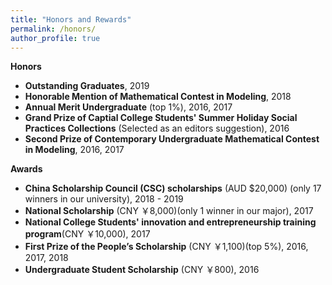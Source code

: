 ```yaml
---
title: "Honors and Rewards"
permalink: /honors/
author_profile: true
---
```


**Honors**

* **Outstanding Graduates**,   2019
* **Honorable Mention of Mathematical Contest in Modeling**,   2018
* **Annual Merit Undergraduate** (top 1%),   2016, 2017
* **Grand Prize of Captial College Students' Summer Holiday Social Practices Collections** (Selected as an editors suggestion),   2016
* **Second Prize of Contemporary Undergraduate Mathematical Contest in Modeling**,   2016, 2017

**Awards**

* **China Scholarship Council (CSC) scholarships** (AUD $20,000) (only 17 winners in our university),   2018 - 2019
* **National Scholarship** (CNY ￥8,000)(only 1 winner in our major),   2017
* **National College Students' innovation and entrepreneurship training program**(CNY ￥10,000),   2017
* **First Prize of the People’s Scholarship** (CNY ￥1,100)(top 5%),   2016, 2017, 2018
* **Undergraduate Student Scholarship** (CNY ￥800),   2016
